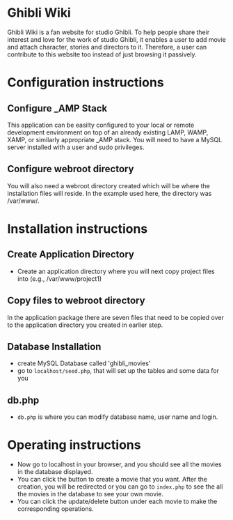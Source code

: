 # Ghibli Wiki

Ghibli Wiki is a fan website for studio Ghibli. To help people share their interest and love for the work of studio Ghibli, it enables a user to add movie and attach character, stories and directors to it. Therefore, a user can contribute to this website too instead of just browsing it passively.

# Configuration instructions
## Configure _AMP Stack
This application can be easilty configured to your local or remote development environment on top of an already existing LAMP, WAMP, XAMP, or similarly appropriate _AMP stack. You will need to have a MySQL server installed with a user and sudo privileges.

## Configure webroot directory
You will also need a webroot directory created which will be where the installation files will reside. In the example used here, the directory was /var/www/.

# Installation instructions

## Create Application Directory
- Create an application directory where you will next copy project files into (e.g., /var/www/project1)
## Copy files to webroot directory
In the application package there are seven files that need to be copied over to the application directory you created in earlier step.

## Database Installation
- create MySQL Database called 'ghibli_movies'
- go to `localhost/seed.php`, that will set up the tables and some data for you

## db.php

- `db.php` is where you can modify database name, user name and login. 

# Operating instructions
- Now go to localhost in your browser, and you should see all the movies in the database displayed.
- You can click the button to create a movie that you want. After the creation, you will be redirected or you can go to `index.php` to see the all the movies in the database to see your own movie.
- You can click the update/delete button under each movie to make the corresponding operations.


